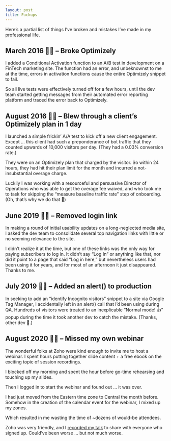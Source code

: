 ```yaml
---
layout: post
title: Fuckups
---
```


Here’s a partial list of things I’ve broken and mistakes I’ve made in my professional life.

## March 2016 🤦‍♂️ – Broke Optimizely
I added a Conditional Activation function to an A/B test in development on a FinTech marketing site. The function had an error, and unbeknownst to me at the time, errors in activation functions cause the entire Optimizely snippet to fail.

So all live tests were effectively turned off for a few hours, until the dev team started getting messages from their automated error reporting platform and traced the error back to Optimizely.

## August 2016 🤦‍♂️ – Blew through a client’s Optimizely plan in 1 day
I launched a simple frickin’ A/A test to kick off a new client engagement. Except … this client had such a preponderance of bot traffic that they counted upwards of 10,000 visitors per day. (They had a 0.03% conversion rate.)

They were on an Optimizely plan that charged by the visitor. So within 24 hours, they had hit their plan limit for the month and incurred a not-insubstantial overage charge.

Luckily I was working with a resourceful and persuasive Director of Operations who was able to get the overage fee waived, and who took me to task for skipping the “measure baseline traffic rate” step of onboarding. (Oh, that’s why we do that 🤤)

## June 2019 🤦‍♂️ – Removed login link
In making a round of initial usability updates on a long-neglected media site, I asked the dev team to consolidate several top navigation links with little or no seeming relevance to the site.

I didn’t realize it at the time, but one of these links was the only way for paying subscribers to log in. It didn’t say “Log In” or anything like that, nor did it point to a page that said “Log in here,” but nevertheless users had been using it for years, and for most of an afternoon it just disappeared. Thanks to me.

## July 2019 🤦‍♂️ – Added an alert() to production
In seeking to add an “identify Incognito visitors” snippet to a site via Google Tag Manager, I accidentally left in an alert() call that I’d been using during QA. Hundreds of visitors were treated to an inexplicable “Normal mode! 👍” popup during the time it took another dev to catch the mistake. (Thanks, other dev 🙏.)

## August 2020 🤦‍♂️ – Missed my own webinar
The wonderful folks at Zoho were kind enough to invite me to host a webinar. I spent hours putting together slide content + a free ebook on the exciting topic of session recordings.

I blocked off my morning and spent the hour before go-time rehearsing and touching up my slides.

Then I logged in to start the webinar and found out … it was over.

I had just moved from the Eastern time zone to Central the month before. Somehow in the creation of the calendar event for the webinar, I mixed up my zones.

Which resulted in me wasting the time of ~dozens of would-be attendees.

Zoho was very friendly, and I [recorded my talk](https://youtu.be/Vmp3js09KY8) to share with everyone who signed up. Could’ve been worse … but not much worse.

